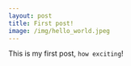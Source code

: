 ```yaml
---
layout: post
title: First post!
image: /img/hello_world.jpeg
---
```


This is my first post, `how exciting`!

